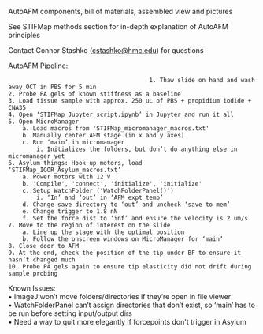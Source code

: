 
AutoAFM components, bill of materials, assembled view and pictures

See STIFMap methods section for in-depth explanation of AutoAFM principles

Contact Connor Stashko (cstashko@hmc.edu) for questions

AutoAFM Pipeline:  
 
   
    
     
       
       
                                            1. Thaw slide on hand and wash away OCT in PBS for 5 min  
    2. Probe PA gels of known stiffness as a baseline  
    3. Load tissue sample with approx. 250 uL of PBS + propidium iodide + CNA35   
    4. Open ‘STIFMap_Jupyter_script.ipynb’ in Jupyter and run it all  
    5. Open MicroManager  
        a. Load macros from 'STIFMap_micromanager_macros.txt'  
        b. Manually center AFM stage (in x and y axes)   
        c. Run ‘main’ in micromanager  
            i. Initializes the folders, but don’t do anything else in micromanager yet  
    6. Asylum things: Hook up motors, load ‘STIFMap_IGOR_Asylum_macros.txt’  
        a. Power motors with 12 V  
        b. 'Compile', 'connect', 'initialize', 'initialize'  
        c. Setup WatchFolder (‘WatchFolderPanel()’)  
            i. ‘In’ and ‘out’ in ‘AFM_expt_temp’  
        d. Change save directory to ‘out’ and uncheck ‘save to mem’  
        e. Change trigger to 1.8 nN  
        f. Set the force dist to ‘inf’ and ensure the velocity is 2 um/s  
    7. Move to the region of interest on the slide  
        a. Line up the stage with the optimal position  
        b. Follow the onscreen windows on MicroManager for ‘main’    
    8. Close door to AFM  
    9. At the end, check the position of the tip under BF to ensure it hasn’t changed much  
    10. Probe PA gels again to ensure tip elasticity did not drift during sample probing  
  
Known Issues:  
    • ImageJ won’t move folders/directories if they’re open in file viewer  
    • WatchFolderPanel can’t assign directories that don’t exist, so ‘main’ has to be run before setting input/output dirs  
    • Need a way to quit more elegantly if forcepoints don't trigger in Asylum  
